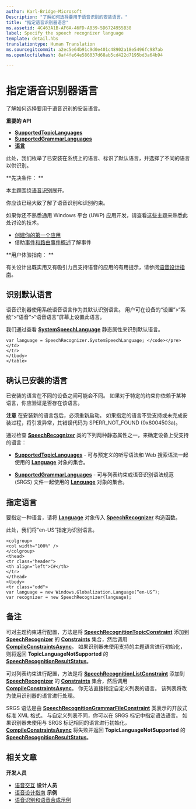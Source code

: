 ```yaml
---
author: Karl-Bridge-Microsoft
Description: "了解如何选择要用于语音识别的安装语言。"
title: "指定语音识别器语言"
ms.assetid: 4C463A1B-AF6A-46FD-A839-5D6724955B38
label: Specify the speech recognizer language
template: detail.hbs
translationtype: Human Translation
ms.sourcegitcommit: a2ec5e64b91c9d0e401c48902a18e5496fc987ab
ms.openlocfilehash: 8af4fe64e586037d68ab5cd422d7195bd3a64b94

---
```


# 指定语音识别器语言


了解如何选择要用于语音识别的安装语言。




**重要的 API**

-   [**SupportedTopicLanguages**](https://msdn.microsoft.com/library/windows/apps/dn653251)
-   [**SupportedGrammarLanguages**](https://msdn.microsoft.com/library/windows/apps/dn653250)
-   [**语言**](https://msdn.microsoft.com/library/windows/apps/br206804)


此处，我们枚举了已安装在系统上的语言、标识了默认语言，并选择了不同的语言以供识别。

**先决条件：  **

本主题围绕[语音识别](speech-recognition.md)展开。

你应该已经大致了解了语音识别和识别约束。

如果你还不熟悉通用 Windows 平台 (UWP) 应用开发，请查看这些主题来熟悉此处讨论的技术。

-   [创建你的第一个应用](https://msdn.microsoft.com/library/windows/apps/bg124288)
-   借助[事件和路由事件概述](https://msdn.microsoft.com/library/windows/apps/mt185584)了解事件

**用户体验指南：  **

有关设计出既实用又有吸引力且支持语音的应用的有用提示，请参阅[语音设计指南](https://msdn.microsoft.com/library/windows/apps/dn596121)。

## 识别默认语言


语音识别器使用系统语音语言作为其默认识别语言。 用户可在设备的“设置”&gt;“系统”&gt;“语音”&gt;“语音语言”屏幕上设置此语言。

我们通过查看 [**SystemSpeechLanguage**](https://msdn.microsoft.com/library/windows/apps/dn653252) 静态属性来识别默认语言。

```CSharp
var language = SpeechRecognizer.SystemSpeechLanguage; </code></pre></td>
</tr>
</tbody>
</table>
```

## 确认已安装的语言


已安装的语言在不同的设备之间可能会不同。 如果对于特定的约束你依赖于某种语言，你应验证是否存在该语言。

**注意** 在安装新的语言包后，必须重新启动。 如果指定的语言不受支持或未完成安装过程，将引发异常，其错误代码为 SPERR\_NOT\_FOUND (0x8004503a)。

 

通过检查 [**SpeechRecognizer**](https://msdn.microsoft.com/library/windows/apps/dn653226) 类的下列两种静态属性之一，来确定设备上受支持的语言：

-   [**SupportedTopicLanguages**](https://msdn.microsoft.com/library/windows/apps/dn653251) - 可与预定义的听写语法和 Web 搜索语法一起使用的 [**Language**](https://msdn.microsoft.com/library/windows/apps/br206804) 对象的集合。

-   [**SupportedGrammarLanguages**](https://msdn.microsoft.com/library/windows/apps/dn653250) - 可与列表约束或语音识别语法规范 (SRGS) 文件一起使用的 [**Language**](https://msdn.microsoft.com/library/windows/apps/br206804) 对象的集合。

## 指定语言


要指定一种语言，请将 [**Language**](https://msdn.microsoft.com/library/windows/apps/br206804) 对象传入 [**SpeechRecognizer**](https://msdn.microsoft.com/library/windows/apps/dn653226) 构造函数。

此处，我们将“en-US”指定为识别语言。


```CSharp
<colgroup>
<col width="100%" />
</colgroup>
<thead>
<tr class="header">
<th align="left">C#</th>
</tr>
</thead>
<tbody>
<tr class="odd">
var language = new Windows.Globalization.Language(“en-US”); 
var recognizer = new SpeechRecognizer(language); 
```

## 备注


可对主题约束进行配置，方法是将 [**SpeechRecognitionTopicConstraint**](https://msdn.microsoft.com/library/windows/apps/dn631446) 添加到 [**SpeechRecognizer**](https://msdn.microsoft.com/library/windows/apps/dn653226) 的 [**Constraints**](https://msdn.microsoft.com/library/windows/apps/dn653241) 集合，然后调用 [**CompileConstraintsAsync**](https://msdn.microsoft.com/library/windows/apps/dn653240)。 如果识别器未使用支持的主题语言进行初始化，则将返回 **TopicLanguageNotSupported** 的 [**SpeechRecognitionResultStatus**](https://msdn.microsoft.com/library/windows/apps/dn631433)。

可对列表约束进行配置，方法是将 [**SpeechRecognitionListConstraint**](https://msdn.microsoft.com/library/windows/apps/dn631421) 添加到 [**SpeechRecognizer**](https://msdn.microsoft.com/library/windows/apps/dn653226) 的 [**Constraints**](https://msdn.microsoft.com/library/windows/apps/dn653241) 集合，然后调用 [**CompileConstraintsAsync**](https://msdn.microsoft.com/library/windows/apps/dn653240)。 你无法直接指定自定义列表的语言。 该列表将改为使用识别器的语言进行处理。

SRGS 语法是由 [**SpeechRecognitionGrammarFileConstraint**](https://msdn.microsoft.com/library/windows/apps/dn631412) 类表示的开放式标准 XML 格式。 与自定义列表不同，你可以在 SRGS 标记中指定语法语言。 如果识别器未使用与 SRGS 标记相同的语言进行初始化，[**CompileConstraintsAsync**](https://msdn.microsoft.com/library/windows/apps/dn653240) 将失败并返回 **TopicLanguageNotSupported** 的 [**SpeechRecognitionResultStatus**](https://msdn.microsoft.com/library/windows/apps/dn631433)。

## 相关文章


**开发人员**
* [语音交互](speech-interactions.md) 
           **设计人员**
* [语音设计指南](https://msdn.microsoft.com/library/windows/apps/dn596121) 
           **示例**
* [语音识别和语音合成示例](http://go.microsoft.com/fwlink/p/?LinkID=619897)
 

 







<!--HONumber=Jun16_HO5-->


